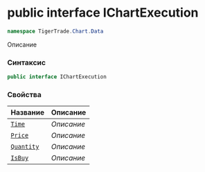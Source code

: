 
# public interface IChartExecution
```csharp
namespace TigerTrade.Chart.Data
```



Описание

### Синтаксис
```csharp
public interface IChartExecution
```


### Свойства
| Название | Описание |
| --- | --- |
| [`Time`](./IChartExecution.cs/Свойства/Time.md) | *Описание* |
| [`Price`](./IChartExecution.cs/Свойства/Price.md) | *Описание* |
| [`Quantity`](./IChartExecution.cs/Свойства/Quantity.md) | *Описание* |
| [`IsBuy`](./IChartExecution.cs/Свойства/IsBuy.md) | *Описание* |



